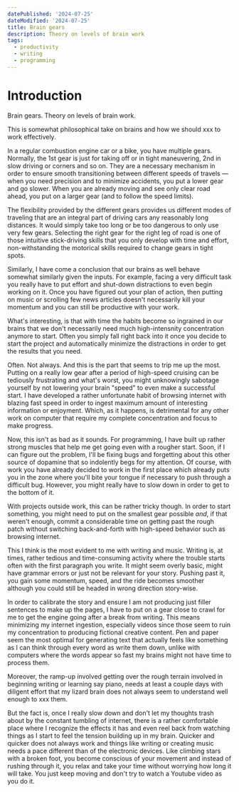```yaml
---
datePublished: '2024-07-25'
dateModified: '2024-07-25'
title: Brain gears
description: Theory on levels of brain work
tags:
  - productivity
  - writing
  - programming
---
```


# Introduction

Brain gears. Theory on levels of brain work.

This is somewhat philosophical take on brains and how we should xxx to work effectively.

In a regular combustion engine car or a bike, you have multiple gears. Normally, the 1st gear is just for taking off or in tight maneuvering, 2nd in slow driving or corners and so on. They are a necessary mechanism in order to ensure smooth transitioning between different speeds of travels — when you need precision and to minimize accidents, you put a lower gear and go slower. When you are already moving and see only clear road ahead, you put on a larger gear (and to follow the speed limits).

The flexibility provided by the different gears provides us different modes of traveling that are an integral part of driving cars any reasonably long distances. It would simply take too long or be too dangerous to only use very few gears. Selecting the right gear for the right leg of road is one of those intuitive stick-driving skills that you only develop with time and effort, non-withstanding the motorical skills required to change gears in tight spots.

Similarly, I have come a conclusion that our brains as well behave somewhat similarly given the inputs. For example, facing a very difficult task you really have to put effort and shut-down distractions to even begin working on it. Once you have figured out your plan of action, then putting on music or scrolling few news articles doesn't necessarily kill your momentum and you can still be productive with your work.

What's interesting, is that with time the habits become so ingrained in our brains that we don't necessarily need much high-intensnity concentration anymore to start. Often you simply fall right back into it once you decide to start the project and automatically minimize the distractions in order to get the results that you need.

Often. Not always. And this is the part that seems to trip me up the most. Putting on a really low gear after a period of high-speed cruising can be tediously frustrating and what's worst, you might unknowingly sabotage yourself by not lowering your brain "speed" to even make a successful start. I have developed a rather unfortunate habit of browsing internet with blazing fast speed in order to ingest maximum amount of interesting information or enjoyment. Which, as it happens, is detrimental for any other work on computer that require my complete concentration and focus to make progress.

Now, this isn't as bad as it sounds. For programming, I have built up rather strong muscles that help me get going even with a rougher start. Soon, if I can figure out the problem, I'll be fixing bugs and forgetting about this other source of dopamine that so indolently begs for my attention. Of course, with work you have already decided to work in the first place which already puts you in the zone where you'll bite your tongue if necessary to push through a difficult bug. However, you might really have to slow down in order to get to the bottom of it.

With projects outside work, this can be rather tricky though. In order to start something, you might need to put on the smallest gear possible _and_, if that weren't enough, commit a considerable time on getting past the rough patch without switching back-and-forth with high-speed behavior such as browsing internet.

This I think is the most evident to me with writing and music. Writing is, at times, rather tedious and time-consuming activity where the trouble starts often with the first paragraph you write. It might seem overly basic, might have grammar errors or just not be relevant for your story. Pushing past it, you gain some momentum, speed, and the ride becomes smoother although you could still be headed in wrong direction story-wise.

In order to calibrate the story and ensure I am not producing just filler sentences to make up the pages, I have to put on a gear close to crawl for me to get the engine going after a break from writing. This means minimizing my internet ingestion, especially videos since those seem to ruin my concentration to producing fictional creative content. Pen and paper seem the most optimal for generating text that actually feels like something as I can think through every word as write them down, unlike with computers where the words appear so fast my brains might not have time to process them.

Moreover, the ramp-up involved getting over the rough terrain involved in beginning writing or learning say piano, needs at least a couple days with diligent effort that my lizard brain does not always seem to understand well enough to xxx them.

But the fact is, once I really slow down and don't let my thoughts trash about by the constant tumbling of internet, there is a rather comfortable place where I recognize the effects it has and even reel back from watching things as I start to feel the tension building up in my brain. Quicker and quicker does not always work and things like writing or creating music needs a pace different than of the electronic devices. Like climbing stars with a broken foot, you become conscious of your movement and instead of rushing through it, you relax and take your time without worrying how long it will take. You just keep moving and don't try to watch a Youtube video as you do it.
